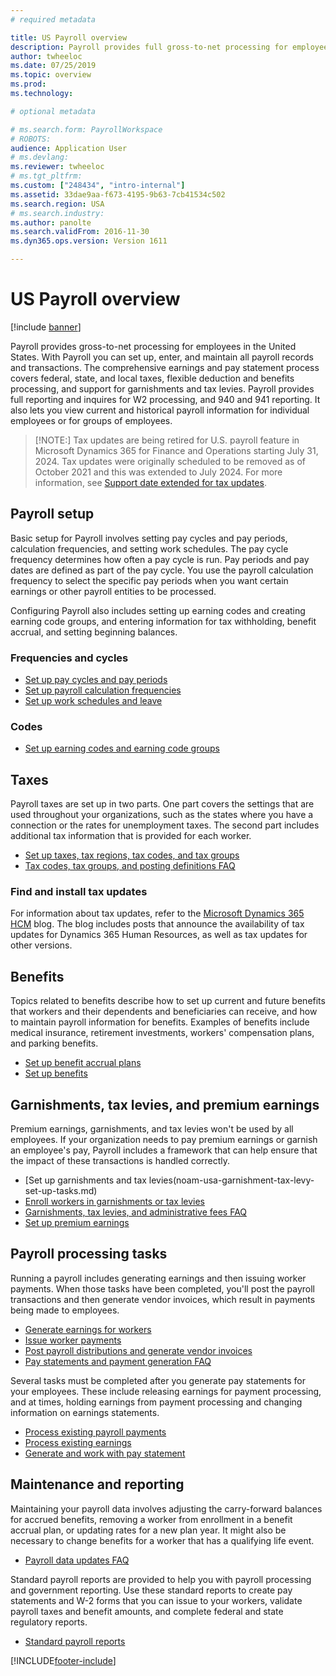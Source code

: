 ```yaml
---
# required metadata

title: US Payroll overview
description: Payroll provides full gross-to-net processing for employees in the United States.
author: twheeloc
ms.date: 07/25/2019
ms.topic: overview
ms.prod: 
ms.technology: 

# optional metadata

# ms.search.form: PayrollWorkspace
# ROBOTS: 
audience: Application User
# ms.devlang: 
ms.reviewer: twheeloc
# ms.tgt_pltfrm: 
ms.custom: ["248434", "intro-internal"]
ms.assetid: 33dae9aa-f673-4195-9b63-7cb41534c502
ms.search.region: USA
# ms.search.industry: 
ms.author: panolte
ms.search.validFrom: 2016-11-30
ms.dyn365.ops.version: Version 1611

---
```


# US Payroll overview

[!include [banner](../../includes/banner.md)]

Payroll provides gross-to-net processing for employees in the United States. With Payroll you can set up, enter, and maintain all payroll records and transactions. The comprehensive earnings and pay statement process covers federal, state, and local taxes, flexible deduction and benefits processing, and support for garnishments and tax levies. Payroll provides full reporting and inquires for W2 processing, and 940 and 941 reporting. It also lets you view current and historical payroll information for individual employees or for groups of employees.

> [!NOTE:]
> Tax updates are being retired for U.S. payroll feature in Microsoft Dynamics 365 for Finance and Operations starting July 31, 2024. Tax updates were originally scheduled to be removed as of October 2021 and this was extended to July 2024. For more information, see [Support date extended for tax updates](https://cloudblogs.microsoft.com/dynamics365/it/2020/10/02/support-date-extended-for-tax-updates-in-us-payroll-feature-in-dynamics-365-finance).

## Payroll setup

Basic setup for Payroll involves setting pay cycles and pay periods, calculation frequencies, and setting work schedules. The pay cycle frequency determines how often a pay cycle is run. Pay periods and pay dates are defined as part of the pay cycle. You use the payroll calculation frequency to select the specific pay periods when you want certain earnings or other payroll entities to be processed.

Configuring Payroll also includes setting up earning codes and creating earning code groups, and entering information for tax withholding, benefit accrual, and setting beginning balances.

### Frequencies and cycles

- [Set up pay cycles and pay periods](noam-usa-pay-cycle-pay-period-tasks-sample.md)
- [Set up payroll calculation frequencies](noam-usa-payroll-calculation-frequencies-tasks.md)
- [Set up work schedules and leave](noam-usa-work-schedule-leave-tasks.md)

### Codes

- [Set up earning codes and earning code groups](noam-usa-earning-code-group-tasks.md)

## Taxes

Payroll taxes are set up in two parts. One part covers the settings that are used throughout your organizations, such as the states where you have a connection or the rates for unemployment taxes. The second part includes additional tax information that is provided for each worker.

- [Set up taxes, tax regions, tax codes, and tax groups](noam-usa-tax-information-tasks.md)
- [Tax codes, tax groups, and posting definitions FAQ](noam-usa-tax-codes-tax-groups-definitions.md)

### Find and install tax updates

For information about tax updates, refer to the [Microsoft Dynamics 365 HCM](https://community.dynamics.com/ax/b/axhcmnewslearningshighlights) blog. The blog includes posts that announce the availability of tax updates for Dynamics 365 Human Resources, as well as tax updates for other versions.

## Benefits

Topics related to benefits describe how to set up current and future benefits that workers and their dependents and beneficiaries can receive, and how to maintain payroll information for benefits. Examples of benefits include medical insurance, retirement investments, workers' compensation plans, and parking benefits.

- [Set up benefit accrual plans](noam-usa-benefit-accrual-plan-tasks.md)
- [Set up benefits](noam-usa-benefit-set-up-tasks.md)

## Garnishments, tax levies, and premium earnings

Premium earnings, garnishments, and tax levies won't be used by all employees. If your organization needs to pay premium earnings or garnish an employee's pay, Payroll includes a framework that can help ensure that the impact of these transactions is handled correctly.

- [Set up garnishments and tax levies(noam-usa-garnishment-tax-levy-set-up-tasks.md)
- [Enroll workers in garnishments or tax levies](noam-usa-garnishment-tax-levy-enrollment-tasks.md)
- [Garnishments, tax levies, and administrative fees FAQ](noam-usa-garnishment-tax-levy-administrative-fees.md)
- [Set up premium earnings](noam-usa-premium-earning-setup-tasks.md)

## Payroll processing tasks

Running a payroll includes generating earnings and then issuing worker payments. When those tasks have been completed, you'll post the payroll transactions and then generate vendor invoices, which result in payments being made to employees.

- [Generate earnings for workers](noam-usa-generate-earnings.md)
- [Issue worker payments](noam-usa-issue-worker-payments.md)
- [Post payroll distributions and generate vendor invoices](noam-usa-post-payroll-generate-vendor-invoices.md)
- [Pay statements and payment generation FAQ](noam-usa-pay-statements-payment-generation-process.md)

Several tasks must be completed after you generate pay statements for your employees. These include releasing earnings for payment processing, and at times, holding earnings from payment processing and changing information on earnings statements.

- [Process existing payroll payments](noam-usa-existing-payroll-payments.md)
- [Process existing earnings](noam-usa-existing-earnings.md)
- [Generate and work with pay statement](noam-usa-pay-statements.md)

## Maintenance and reporting

Maintaining your payroll data involves adjusting the carry-forward balances for accrued benefits, removing a worker from enrollment in a benefit accrual plan, or updating rates for a new plan year. It might also be necessary to change benefits for a worker that has a qualifying life event.

- [Payroll data updates FAQ](noam-usa-payroll-data-updates.md)

Standard payroll reports are provided to help you with payroll processing and government reporting. Use these standard reports to create pay statements and W-2 forms that you can issue to your workers, validate payroll taxes and benefit amounts, and complete federal and state regulatory reports.

- [Standard payroll reports](noam-usa-generate-payroll-reports.md)


[!INCLUDE[footer-include](../../../../includes/footer-banner.md)]
